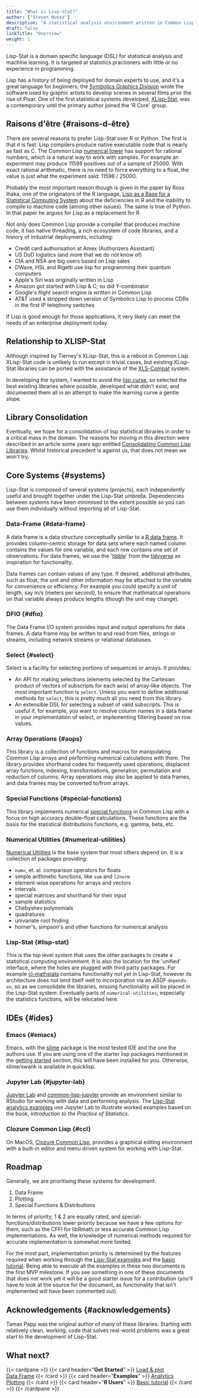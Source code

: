 ```yaml
---
title: "What is Lisp-Stat?"
author: ["Steven Nunez"]
description: "A statistical analysis environment written in Common Lisp"
draft: false
linkTitle: "Overview"
weight: 1
---
```


Lisp-Stat is a domain specific language (DSL) for statistical analysis
and machine learning.  It is targeted at statistics practioners with
little or no experience in programming.

Lisp has a history of being deployed for domain experts to use, and
it's a great language for beginners; the [Symbolics Graphics
Division](https://en.wikipedia.org/wiki/Symbolics#Symbolics_Graphics_Division)
wrote the software used by graphic artists to develop scenes in
several films prior the rise of Pixar. One of the first statistical
systems developed,
[XLisp-Stat](https://en.wikipedia.org/wiki/XLispStat), was a
contemporary until the primary author joined the 'R Core' group.


## Raisons d'être {#raisons-d-être}

There are several reasons to prefer Lisp-Stat over R or Python.  The
first is that it is fast. Lisp compilers produce native executable
code that is nearly as fast as C.  The Common Lisp
[numerical tower](https://en.wikipedia.org/wiki/Numerical_tower)
has support for rational numbers, which is a natural way to work
with samples.  For example an experiment may produce 11598 positives
out of a sample of 25000.  With exact rational arithmatic, there is no
need to force everything to a float, the value is just what the
experiment said: 11598 / 25000.

Probably the most important reason though is given in the paper by
Ross Ihaka, one of the originators of the R language, [Lisp as a Base
for a Statistical Computing
System](https://www.stat.auckland.ac.nz/~ihaka/downloads/Compstat-2008.pdf)
about the deficiencies in R and the inability to compile to
machine code (among other issues). The same is true of Python. In that
paper he argues for Lisp as a replacement for R.

Not only does Common Lisp provide a compiler that produces machine
code, it has native threading, a rich ecosystem of code libraries, and
a history of industrial deployments, including:

- Credit card authorisation at Amex (Authorizers Assistant)
- US DoD logistics (and more that we do not know of)
- CIA and NSA are big users based on Lisp sales
- DWave, HSL and Rigetti use lisp for programming their quantum computers
- Apple's Siri was originally written in Lisp
- Amazon got started with Lisp & C; so did Y-combinator
- Google's flight search engine is written in Common Lisp
- AT&T used a stripped down version of Symbolics Lisp to process CDRs in the first IP telephony switches

If Lisp is good enough for those applications, it very likely can meet
the needs of an enterprise deployment today.

## Relationship to XLISP-Stat

Although inspired by Tierney's XLisp-Stat, this is a reboot in Common
Lisp.  XLisp-Stat code is unlikely to run except in trivial cases, but
existing XLisp-Stat libraries can be ported with the assistance of the
[XLS-Compat](https://github.com/Lisp-Stat/XLS-compat) system.

In developing the system, I wanted to avoid the [lisp
curse](http://www.winestockwebdesign.com/Essays/Lisp_Curse.html), so
selected the best existing libraries where possible, developed what
didn't exist, and documented them all in an attempt to make the
learning curve a gentle slope.

## Library Consolidation

Eventually, we hope for a consolidation of lisp statistical libraries
in order to a critical mass in the domain.  The reasons for moving in
this direction were described in an article some years ago entitled
[Consolidating Common Lisp
Libraries](https://fare.livejournal.com/169346.html).  Whilst
historical precedent is against us, that does not mean we won't try.

## Core Systems {#systems}
Lisp-Stat is composed of several systems (projects), each
independently useful and brought together under the Lisp-Stat
umbrella. Dependencies between systems have been minimised to the
extent possible so you can use them individually without importing all
of Lisp-Stat.

### Data-Frame {#data-frame}

A data frame is a data structure conceptually similar to a [R data
frame](https://www.rdocumentation.org/packages/base/versions/3.6.2/topics/data.frame).
It provides column-centric storage for data sets where each named
column contains the values for one variable, and each row contains one
set of observations. For data frames, we use the
'[tibble](https://www.rdocumentation.org/packages/tibble/versions/3.1.0)'
from the [tidyverse](https://www.tidyverse.org/) as inspiration for
functionality.


Data frames can contain values of any type. If desired, additional
attributes, such as float, the unit and other information may be
attached to the variable for convenience or efficiency. For example
you could specify a unit of length, say m/s (meters per second), to
ensure that mathmatical operations on that variable always produce
lengths (though the unit may change).

### DFIO {#dfio}

The Data Frame I/O system provides input and output operations for
data frames. A data frame may be written to and read from files,
strings or streams, including network streams or relational databases.

### Select {#select}

Select is a facility for selecting portions of sequences or arrays. It provides:

- An API for making selections (elements selected by the Cartesian
  product of vectors of subscripts for each axis) of array-like
  objects. The most important function is `select`.  Unless you want
  to define additional methods for `select`, this is pretty much all
  you need from this library.
- An extensible DSL for selecting a subset of valid subscripts.  This
  is useful if, for example, you want to resolve column names in a
  data frame in your implementation of select, or implementing
  filtering based on row values.

### Array Operations {#aops}

This library is a collection of functions and macros for manipulating
Common Lisp arrays and performing numerical calculations with
them. The library provides shorthand codes for frequently used
operations, displaced array functions, indexing, transformations,
generation, permutation and reduction of columns.  Array operations
may also be applied to data frames, and data frames may be converted
to/from arrays.

### Special Functions {#special-functions}

This library implements numerical [special
functions](https://en.wikipedia.org/wiki/Special_functions) in Common
Lisp with a focus on high accuracy double-float calculations.  These
functions are the basis for the statistical distributions functions,
e.g. gamma, beta, etc.

<!--
### Distributions {#distributions}

A library for probability distributions and associated functions, with
an emphasis on accuracy and correctness.  It provides a consistent
interface to the distributions and computes:

- Probablility density/mass functions (PDF) and log-pdf
- Cumulative density functions (CDF)
- quantiles
- random draws from distributions
- mean, variance of distributions
-->

### Numerical Utilities {#numerical-utilities}

[Numerical Utilities](https://github.com/Lisp-Stat/numerical-utilities) is the
base system that most others depend on. It is a collection of packages
providing:

  - `num=`, et. al. comparison operators for floats
  - simple arithmetic functions, like `sum` and `l2norm`
  - element-wise operations for arrays and vectors
  - intervals
  - special matrices and shorthand for their input
  - sample statistics
  - Chebyshev polynomials
  - quadratures
  - univariate root finding
  - horner's, simpson's and other functions for numerical analysis

### Lisp-Stat {#lisp-stat}

This is the top level system that uses the other packages to create a
statistical computing environment.  It is also the location for the
'unified' interface, where the holes are plugged with third party
packages. For example
[cl-mathstats](https://github.com/gwkkwg/cl-mathstats) contains
functionality not yet in Lisp-Stat, however its architecture does not
lend itself well to incorporation via an ASDF `depends-on`, so as we
consolidate the libraries, missing functionality will be placed in the
Lisp-Stat system.  Eventually parts of `numerical-utilities`,
especially the statistics functions, will be relocated here.


## IDEs {#ides}


### Emacs {#emacs}

Emacs, with the [slime](https://common-lisp.net/project/slime/)
package is the most tested IDE and the one the authors use.  If you
are using one of the starter lisp packages mentioned in the [getting
started](/docs/getting-started/installation) section, this will have
been installed for you. Otherwise, slime/swank is available in
quicklisp.

### Jupyter Lab {#jupyter-lab}

[Jupyter Lab](http://jupyterlab.io/) and
[common-lisp-jupyter](https://github.com/yitzchak/common-lisp-jupyter)
provide an environment similar to RStudio for working with data and
performing analysis.  The [Lisp-Stat analytics
examples](/docs/examples/analysis) use Jupyter Lab to illustrate
worked examples based on the book, *Introduction to the Practice of
Statistics*.

### Clozure Common Lisp {#ccl}

On MacOS, [Clozure Common Lisp](https://github.com/Clozure/ccl),
provides a graphical editing environment with a built-in editor and
menu driven system for working with Lisp-Stat.

## Roadmap

Generally, we are prioritising these systems for development:

1. Data Frame
2. Plotting
3. Special Functions & Distributions

In terms of priority, 1 & 2 are equally rated, and
special-functions/distributions lower priority because we have a few
options for them, such as the CFFI for libRmath or less accurate
Common Lisp implementations.  As well, the knowledge of numerical
methods required for accurate implementation is somewhat more limited.

For the most part, implementation priority is determined by the
features required when working through the [Lisp-Stat
examples](/docs/examples/) and the [basic
tutorial](/docs/tutorials/basics).  Being able to execute all the
examples in these two documents is the first MVP milestone. If you see
something in one of these documents that does not work yet it will be
a good starter issue for a contribution (you'll have to look at the
source for the document, as functionality that isn't implemented will
have been commented out).

## Acknowledgements {#acknowledgements}

Tamas Papp was the original author of many of these
libraries.  Starting with relatively clean, working, code that solves
real-world problems was a great start to the development of Lisp-Stat.


## What next?

{{< cardpane >}}
  {{< card header="**Get Started**" >}}
  [Load & plot](/docs/getting-started/)<br/>
  [Data Frame](/docs/getting-started/data-frame/)
  {{< /card >}}
  {{< card header="**Examples**" >}}
  [Analytics](/docs/examples/analysis)<br/>
  [Plotting](/docs/examples/plotting)
  {{< /card >}}
  {{< card header="**R Users**" >}}
  [Basic tutorial](/docs/tutorial/basics)
  {{< /card >}}
{{< /cardpane >}}

